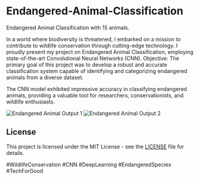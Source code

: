 # Endangered-Animal-Classification

Endangered Animal Classification with 15 animals.

In a world where biodiversity is threatened, I embarked on a mission to contribute to wildlife conservation through cutting-edge technology. I proudly present my project on Endangered Animal Classification, employing state-of-the-art Convolutional Neural Networks (CNN).
Objective:
The primary goal of this project was to develop a robust and accurate classification system capable of identifying and categorizing endangered animals from a diverse dataset.

The CNN model exhibited impressive accuracy in classifying endangered animals, providing a valuable tool for researchers, conservationists, and wildlife enthusiasts.

![Endangered Animal Output 1](Endangered-OP1.png)
![Endangered Animal Output 2](Endangered-OP2.png)

## License

This project is licensed under the MIT License - see the [LICENSE](LICENSE) file for details.

#WildlifeConservation #CNN #DeepLearning #EndangeredSpecies #TechForGood
